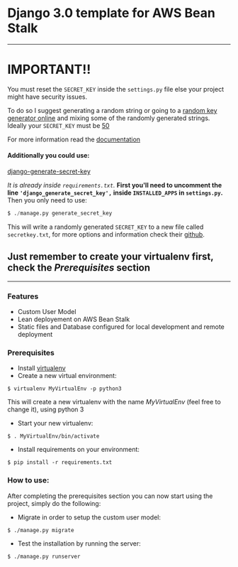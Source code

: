 # Django 3.0 template for AWS Bean Stalk
----

# **IMPORTANT**!!
You must reset the `SECRET_KEY` inside the `settings.py` file else your project might have security issues.

To do so I suggest generating a random string or going to a [random key generator online](https://randomkeygen.com/) 
and mixing some of the randomly generated strings. Ideally your `SECRET_KEY` must be [50](https://stackoverflow.com/questions/42726719/how-can-i-properly-change-the-assigned-secret-key-in-a-django-web-application) 

For more information read the [documentation](https://docs.djangoproject.com/en/3.0/ref/settings/#std:setting-SECRET_KEY)

#### Additionally you could use:
[django-generate-secret-key](https://pypi.org/project/django-generate-secret-key/)

*It is already inside `requirements.txt`.*
**First you'll need to uncomment the line `'django_generate_secret_key',` inside `INSTALLED_APPS` in `settings.py`.**
Then you only need to use: 
```python
$ ./manage.py generate_secret_key
```
This will write a randomly generated `SECRET_KEY` to a new file called `secretkey.txt`, for more options and information check their [github](https://github.com/MickaelBergem/django-generate-secret-key).

Just remember to create your virtualenv first, check the *Prerequisites* section
----
----

### Features
* Custom User Model
* Lean deployement on AWS Bean Stalk
* Static files and Database configured for local development and remote deployment

### Prerequisites
* Install [virtualenv](https://pypi.org/project/virtualenv/)
* Create a new virtual environment: 
```
$ virtualenv MyVirtualEnv -p python3
```
This will create a new virtualenv with the name *MyVirtualEnv* (feel free to change it), using python 3
* Start your new virtualenv: 
```
$ . MyVirtualEnv/bin/activate
```
* Install requirements on your environment: 
```
$ pip install -r requirements.txt
```

### How to use:
After completing the prerequisites section you can now start using the project, simply do the following:
* Migrate in order to setup the custom user model: 
```
$ ./manage.py migrate
```
* Test the installation by running the server: 
```
$ ./manage.py runserver
```
